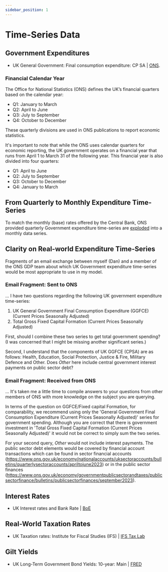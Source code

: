 ```yaml
---
sidebar_position: 1
---
```


# Time-Series Data

## Government Expenditures

- UK General Government: Final consumption expenditure: CP SA | [ONS](https://www.ons.gov.uk/economy/grossdomesticproductgdp/timeseries/nmrp/).

### Financial Calendar Year

The Office for National Statistics (ONS) defines the UK’s financial quarters based on the calendar year:
- Q1: January to March
- Q2: April to June
- Q3: July to September
- Q4: October to December

These quarterly divisions are used in ONS publications to report economic statistics.

It's important to note that while the ONS uses calendar quarters for economic reporting, the UK government operates on a financial year that runs from April 1 to March 31 of the following year. This financial year is also divided into four quarters:
- Q1: April to June
- Q2: July to September
- Q3: October to December
- Q4: January to March

## From Quarterly to Monthly Expenditure Time-Series

To match the monthly (base) rates offered by the Central Bank, ONS provided quarterly Government expenditure time-series are [exploded](https://www.data-reports.net/giltedged-info/explode_quarterly_values.html) into a monthly data series.

## Clarity on Real-world Expenditure Time-Series

Fragments of an email exchange between myself (Dan) and a member of the ONS GDP team about which UK Government expenditure time-series would be most appropriate to use in my model.

### Email Fragment: Sent to ONS

... I have two questions regarding the following UK government expenditure time-series:

1. UK General Government Final Consumption Expenditure (GGFCE) (Current Prices Seasonally Adjusted)
2. Total Gross Fixed Capital Formation (Current Prices Seasonally Adjusted)

First, should I combine these two series to get total government spending? (I was concerned that I might be missing another significant series.) 

Second, I understand that the components of UK GGFCE (CPSA) are as follows: Health, Education, Social Protection, Justice & Fire, Military Defence and Other. Does *Other* here include central government interest payments on public sector debt?

### Email Fragment: Received from ONS

... It's taken me a little time to compile answers to your questions from other members of ONS with more knowledge on the subject you are querying.

In terms of the question on GGFCE/Fixed capital Formation, for comparability, we recommend using only the 'General Government Final Consumption Expenditure (Current Prices Seasonally Adjusted)' series for government spending. Although you are correct that there is government investment in 'Total Gross Fixed Capital Formation (Current Prices Seasonally Adjusted)' it would not be correct to simply sum the two series.

For your second query, *Other* would not include interest payments. The public sector debt elements would be covered by financial account transactions which can be found in sector financial accounts (https://www.ons.gov.uk/economy/nationalaccounts/uksectoraccounts/bulletins/quarterlysectoraccounts/apriltojune2023) or in the public sector finances (https://www.ons.gov.uk/economy/governmentpublicsectorandtaxes/publicsectorfinance/bulletins/publicsectorfinances/september2023).

## Interest Rates

- UK Interest rates and Bank Rate | [BoE](https://www.bankofengland.co.uk/monetary-policy/the-interest-rate-bank-rate)

## Real-World Taxation Rates

- UK Taxation rates: Institute for Fiscal Studies (IFS) | [IFS Tax Lab](https://ifs.org.uk/taxlab/taxlab-key-questions/how-have-government-revenues-changed-over-time)

## Gilt Yields

- UK Long-Term Government Bond Yields: 10-year: Main | [FRED](https://fred.stlouisfed.org/series/IRLTLT01GBM156N)
